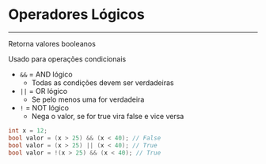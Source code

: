 # Operadores Lógicos
---

Retorna valores booleanos

Usado para operações condicionais

- `&&` = AND lógico
    - Todas as condições devem ser verdadeiras
- `||` = OR lógico
    - Se pelo menos uma for verdadeira
- `!` = NOT lógico
    - Nega o valor, se for true vira false e vice versa

```csharp
int x = 12;
bool valor = (x > 25) && (x < 40); // False
bool valor = (x > 25) || (x < 40); // True
bool valor = !(x > 25) && (x < 40); // True